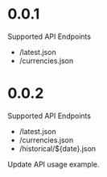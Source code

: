# 0.0.1
Supported API Endpoints
- /latest.json
- /currencies.json

# 0.0.2
Supported API Endpoints
- /latest.json
- /currencies.json
- /historical/${date}.json

Update API usage example.
